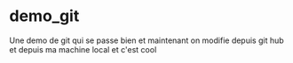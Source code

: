 # demo_git
Une demo de git qui se passe bien
et maintenant on modifie depuis git hub
et depuis ma machine local
et c'est cool
